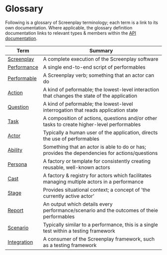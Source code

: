 # Glossary

Following is a glossary of Screenplay terminology; each term is a link to its own documentation.
Where applicable, the glossary definition documentation links to relevant types & members within the [API documentation].

| Term          | Summary                                                                                       |
| ----          | -------                                                                                       |
| [Screenplay]  | A complete execution of the Screenplay software                                               |
| [Performance] | A single end-to-end script of performables                                                    |
| [Performable] | A Screenplay verb; something that an actor can do                                             |
| [Action]      | A kind of peformable; the lowest-level interaction that changes the state of the application  |
| [Question]    | A kind of peformable; the lowest-level interrogation that reads application state             |
| [Task]        | A composition of actions, questions and/or other tasks to create higher-level performables    |
| [Actor]       | Typically a human user of the application, directs the use of performables                    |
| [Ability]     | Something that an actor is able to do or has; provides the dependencies for actions/questions |
| [Persona]     | A factory or template for consistently creating reusable, well-known actors                   |
| [Cast]        | A factory & registry for actors which facilitates managing multiple actors in a performance   |
| [Stage]       | Provides situational context; a concept of 'the currently active actor'                       |
| [Report]      | An output which details every performance/scenario and the outcomes of theie performables     |
| [Scenario]    | Typically similar to a performance, this is a single test within a testing framework          |
| [Integration] | A consumer of the Screenplay framework, such as a testing framework                           |

[API documentation]: ../../api/index.md
[Screenplay]: Screenplay.md
[Performance]: Performance.md
[Performable]: Performable.md
[Action]: Action.md
[Question]: Question.md
[Task]: Task.md
[Actor]: Actor.md
[Ability]: Ability.md
[Persona]: Persona.md
[Cast]: Cast.md
[Stage]: Stage.md
[Report]: Report.md
[Scenario]: Scenario.md
[Integration]: Integration.md
